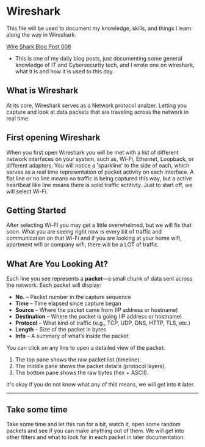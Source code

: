 # Wireshark

This file will be used to document my knowledge, skills, and things I learn along the way in Wireshark.

[Wire Shark Blog Post 008](https://github.com/EthanBByrd/ethanb-docs/blob/main/blogs/008%20Wireshark.md) 

- This is one of my daily blog posts, just documenting some general knowledge of IT and Cybersecurity tech, and I wrote one on wireshark, what it is and how it is used to this day.

## What is Wireshark
At its core, Wireshark serves as a Network protocol analzer. Letting you capture and look at data packets that are traveling across the network in real time.

## First opening Wireshark
When you first open Wireshark you will be met with a list of different network interfaces on your system, such as, Wi-Fi, Ethernet, Loopback, or different adapters. You will notice a 'sparkline' to the side of each, which serves as a real time representation of packet activity on each interface. A flat line or no line means no traffic is being captured this way, but a active heartbeat like line means there is solid traffic actitivty. Just to start off, we will select Wi-Fi.

## Getting Started
After selecting Wi-FI you may get a little overwhelmed, but we will fix that soon. What you are seeing right now is every bit of traffic and communication on that Wi-Fi and if you are looking at your home wifi, apartment wifi or company wifi, there will be a LOT of traffic.

## What Are You Looking At?

Each line you see represents a **packet**—a small chunk of data sent across the network. Each packet will display:

- **No.** – Packet number in the capture sequence
- **Time** – Time elapsed since capture began
- **Source** – Where the packet came from (IP address or hostname)
- **Destination** – Where the packet is going (IP address or hostname)
- **Protocol** – What kind of traffic (e.g., TCP, UDP, DNS, HTTP, TLS, etc.)
- **Length** – Size of the packet in bytes
- **Info** – A summary of what’s inside the packet

You can click on any line to open a detailed view of the packet:
1. The top pane shows the raw packet list (timeline).
2. The middle pane shows the packet details (protocol layers).
3. The bottom pane shows the raw bytes (hex + ASCII).

It's okay if you do not know what any of this means, we will get into it later.

---

## Take some time
Take some time and let this run for a bit, watch it, open some random packets and see if you can make anything out of them. We will get into other filters and what to look for in each packet in later documentation.

